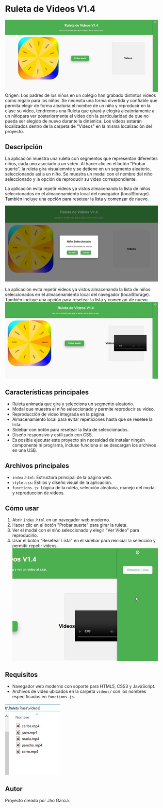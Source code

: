 # Ruleta de Videos V1.4
 ![Pantalla Principal](images/Ruleta-de-videos-1.jpg)
Origen: Los padres de los niños en un colegio han grabado distintos videos como regalo para los niños. Se necesita una forma divertida y confiable que permita elegir de forma aleatoria el nombre de un niño y reproducir en la clase su video, tendremos una Ruleta que girará y elegirá aleatoriamente a un niñopara ver posteriormente el video con la particularidad de que no pueda ser elegido de nuevo durante la dinámica.
Los videos estarán localizados dentro de la carpeta de "Videos" en la misma localizaciòn del proyecto.

## Descripción

La aplicación muestra una ruleta con segmentos que representan diferentes niños, cada uno asociado a un video. Al hacer clic en el botón "Probar suerte", la ruleta gira visualemnte y se detiene en un segmento aleatorio, seleccionando así a un niño. Se muestra un modal con el nombre del niño seleccionado y la opción de reproducir su video correspondiente.

La aplicación evita repetir videos ya vistos almacenando la lista de niños seleccionados en el almacenamiento local del navegador (localStorage). También incluye una opción para resetear la lista y comenzar de nuevo.

![Modal Seleccionando un niño](images/Ruleta-de-videos-2.jpg)

La aplicación evita repetir videos ya vistos almacenando la lista de niños seleccionados en el almacenamiento local del navegador (localStorage). También incluye una opción para resetear la lista y comenzar de nuevo.
![Visual luego de seleccionar un niño y oprimir ver video](images/Ruleta-de-videos-3.jpg)


## Características principales

- Ruleta animada que gira y selecciona un segmento aleatorio.
- Modal que muestra el niño seleccionado y permite reproducir su video.
- Reproducción de video integrada en la página.
- Almacenamiento local para evitar repeticiones hasta que se resetee la lista.
- Sidebar con botón para resetear la lista de seleccionados.
- Diseño responsivo y estilizado con CSS.
- Es posible ejecutar este proyecto sin necesidad de instalar ningún componente ni programa, incluso funciona si se descargan los archivos en una USB.

## Archivos principales

- `index.html`: Estructura principal de la página web.
- `style.css`: Estilos y diseño visual de la aplicación.
- `functions.js`: Lógica de la ruleta, selección aleatoria, manejo del modal y reproducción de videos.

## Cómo usar

1. Abrir `index.html` en un navegador web moderno.
2. Hacer clic en el botón "Probar suerte" para girar la ruleta.
3. Ver el modal con el niño seleccionado y elegir "Ver Video" para reproducirlo.
4. Usar el botón "Resetear Lista" en el sidebar para reiniciar la selección y permitir repetir videos.
![Funcionabilidad para evitar repetir un video y resetear el sistema](images/Ruleta-de-videos-4.jpg)

## Requisitos

- Navegador web moderno con soporte para HTML5, CSS3 y JavaScript.
- Archivos de video ubicados en la carpeta `videos/` con los nombres especificados en `functions.js`.

![Configuración - Los videos deben estar localizados en la carpeta Videos](images/Ruleta-de-videos-5.jpg)
## Autor

Proyecto creado por Jho Garcia.

